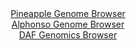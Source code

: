 <div id="Pineapple_Genome_Browser" align="center">
  <a href="https://igv.org/app/?sessionURL=blob:zZNba9swGIb_i6BlA8e27PgIZThp0oQe0iVL3QPFyLbsqLUlV1LsJiH_fVrZ2M0KzcXGQBfSh6TvfV892oEWc0EYBSGwdOjoEAINiBXrFqhuKnyFaixAWKBKYA1wXGCOaYZBuAMFEhIt5xfq5ErKRoSGQWTTqxEtmS5sHdVoyyjqhJ6x2hiyqkIp40gyLowBRy0zSNn2OpyiptFVb1t3jBxJZKCqWTEqmNFgWiadui_5VUpKTFmNk3pdSfImIFF6lMZcL9CXKF5EWYaFOMebaX4SnU.jG3u0vD9zh_fL2SReuvHxgpQUyTXHJ2Ic5x1C3dP1WTTp2gsYTYrJkTUgsLy.PLJPj0evDeFYnEAP.rYfeG5fRUNojl__J9dqkEOd327RYjwls9SBXtQ4zbybLm68b8OReMf3XgMVy9aKBJCtuBdCU7NNV3Mst_djCn3NNAOVDmcEhA.PGpAcZc9q.8MOyE2jeAECv6zf0NEA4znmIOwFpunBILCcvtc3gwDutR1Y8.rvRTtezgPPtCLLcpOCVFLBnCeCNkJHlOptVujl9sAszbuZb_Xvhk_1MHW43w2i0cA7_Xr6Miv_mKWj_KvWb8.njH5E0T.h7iNCdJkeitokLvyXQtwuj6xx6l_kcLK5eb5Uv4yrwl3ssndDOiyggvEaSbVfVdTyJ3Mt4gRRqQotESQlFZGbWGXJOhBCy1bogoxVTLEIeJl.MjVTg475.Tei9v5x_x0-">Pineapple Genome Browser</a>
</div>
<div id="Alphonso_Genome_Browser" align="center">
  <a href="https://igv.org/app/?sessionURL=blob:zZLtatswGIXvRdCxgWNLtpNYhjLStF2_WEuzzLSlGFmWHTWy5EqK3TTk3qeWjf1ZofmxMTBGfpHlcx4_G9AxbbiSIAWhj4Y.QsADZqH6GWlawb6ShhmQVkQY5gHNKqaZpAykG1ARY8n8.sK9ubC2NWkQcNsOGiJr5ZvIJw15VpL0xqeqCaZKCFIoTazSJjjQpFMBr7tBzwrStr77duQPg5JYEhDRLpQ0KmiZrPPenZf_GuU1k6phebMSlr8GyF0el7H0K_J5ks0mlDJjztn6tNyfnJ9OvkdH89svo.nt_PIkm4.yDzNeS2JXmu3vhcf9ibst9sKDUCQ0u8CHWSKPWVaf38YFVnvR4Yejp5ZrZvbRGCVRghOMHR4uS_b0PzV3F9.x_VLTpT3rLnA_k_JJUrLuIYV11l3Vb_TeekAounI2ALrQ4xRBL4IjbxiOBi9LlHgQvtDRioP07t4DVhO6dNvvNsCuW.cMMOxx9aqPB5QumQbpAEM4RhiHw3gcQ4zR1tuAlRZ_D.3x_BqPYTgJw1FecWGd0GVuZGt8IqXf0cqvn3dkecO_PaCH.sYkTiV8GTOUSCdWfVZRXroF_QNR19tRcAFef6Kr.55c_8S99wTxbbGrcGL5mCB4kLX27OqkKabJwzCLVYynV_GbeHZDUyndEOv2u4l7_OlcRzQn0rpBxw0vuOB2nTmKqgcpCiOnLqBKKOci0HXxEXrQQ0P46bei0fZ..wM-">Alphonso Genome Browser</a>
</div>


<div id="DAF_Genomics_Browser" align="center">
  <a href="https://igv.org/app/?sessionURL=blob:tZFra9swFIb_i2D95Kvs.AZhuJfcu44ELyOlhBP7OPZqW54kN.lC_vuE1zHYhTHoQBIS5_K.Os.JPCEXJWtIRKhhDwzbJhoRBTusoG4rfAc1ChLlUAnUCMccOTYpkuhEchASkuVCVRZStiIyzQxyfY8Nq8tUGMIxoNUF62SBKlWnBtTwhTVwEEbKapUswYSqLVgjmAlpikLoltlis98eQB3fY9u.JW7rrpJlr7pVJpSxzMhBuS2bDI9_MfIflNUq38brVdzXz_F5mg3j.TT.4Nwkm7F3tUnuJuvEW1.syn0DsuM4HM3H9igLrtmCfZw41uNYBrvp.z3dXAZvnOuLm2NbchRD27cDJwgDh5KzRiqWdgoBSQtuR7ar.TTQqOvqL1dn4KkZcFaS6P5BI5JD.qjS709EPrcKFBH4ueuZaYTxDDmJ9NCyfDsM6cD1XSsM7bN2Ih2vXpnkKFmGvkVjSj1jB7XSz8uqH58S.jX4Whh_6qz2v2IKdneDbraYzcLl7eaJXn7KkiKeXB09P_0tJke5_.O3csZrkCr07fkCBSqlVmMjf1Bxzg_nrw--">DAF Genomics Browser</a>
</div>

